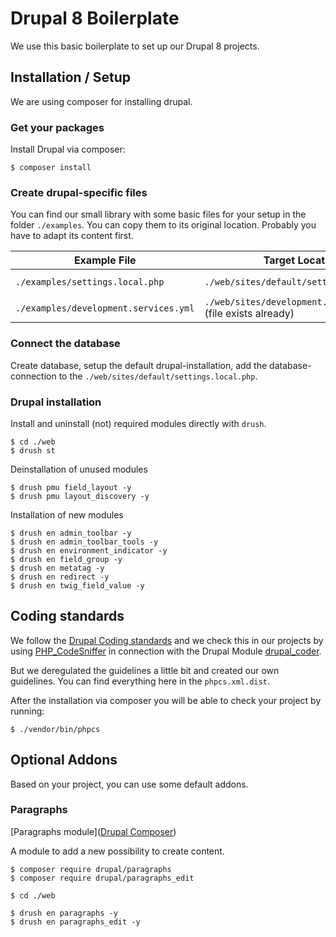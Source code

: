 # Drupal 8 Boilerplate

We use this basic boilerplate to set up our Drupal 8 projects.

## Installation / Setup

We are using composer for installing drupal.

### Get your packages
Install Drupal via composer:

    $ composer install 

### Create drupal-specific files
You can find our small library with some basic files for your setup in the folder `./examples`.
You can copy them to its original location. Probably you have to adapt its content first.

| Example File | Target Location | Enable? |
| --- | --- | --- |
| `./examples/settings.local.php` | `./web/sites/default/settings.local.php` | **YES**, in `./web/sites/default/settings.php` |
| `./examples/development.services.yml` | `./web/sites/development.services.yml` (file exists already) | **YES**, in `./web/sites/default/settings.php` |

### Connect the database
Create database, setup the default drupal-installation, add the database-connection to the `./web/sites/default/settings.local.php`.

### Drupal installation
Install and uninstall (not) required modules directly with `drush`.

    $ cd ./web
    $ drush st

Deinstallation of unused modules

    $ drush pmu field_layout -y
    $ drush pmu layout_discovery -y

Installation of new modules

    $ drush en admin_toolbar -y
    $ drush en admin_toolbar_tools -y
    $ drush en environment_indicator -y
    $ drush en field_group -y
    $ drush en metatag -y
    $ drush en redirect -y
    $ drush en twig_field_value -y
    
## Coding standards

We follow the [Drupal Coding standards](https://www.drupal.org/docs/develop/standards/coding-standards) and we check this in
our projects by using [PHP_CodeSniffer](https://github.com/squizlabs/PHP_CodeSniffer) in connection with the Drupal Module
[drupal_coder](https://www.drupal.org/project/coder).

But we deregulated the guidelines a little bit and created our own guidelines. You can find everything here in the `phpcs.xml.dist`.

After the installation via composer you will be able to check your project by running:

    $ ./vendor/bin/phpcs

## Optional Addons
Based on your project, you can use some default addons.

### Paragraphs
[Paragraphs module]([Drupal Composer](https://www.drupal.org/docs/develop/using-composer/using-composer-with-drupal))

A module to add a new possibility to create content. 

    $ composer require drupal/paragraphs
    $ composer require drupal/paragraphs_edit
    
    $ cd ./web
    
    $ drush en paragraphs -y
    $ drush en paragraphs_edit -y